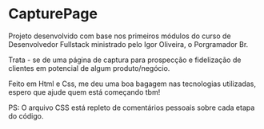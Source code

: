 # CapturePage

Projeto desenvolvido com base nos primeiros módulos do curso de Desenvolvedor Fullstack ministrado pelo Igor Oliveira, o Porgramador Br.

Trata - se de uma página de captura para prospecção e fidelização de clientes em potencial de algum produto/negócio.

Feito em Html e Css, me deu uma boa bagagem nas tecnologias utilizadas, espero que ajude quem está começando tbm!

PS: O arquivo CSS está repleto de comentários pessoais sobre cada etapa do código.

